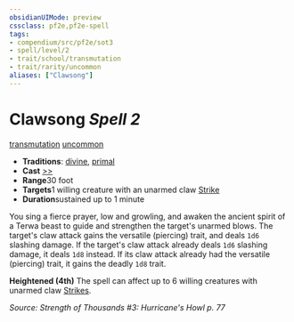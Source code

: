 ```yaml
---
obsidianUIMode: preview
cssclass: pf2e,pf2e-spell
tags:
- compendium/src/pf2e/sot3
- spell/level/2
- trait/school/transmutation
- trait/rarity/uncommon
aliases: ["Clawsong"]
---
```

# Clawsong *Spell 2*   
[transmutation](transmutation.md)  [uncommon](uncommon.md)  

- **Traditions**: [divine](divine.md), [primal](primal.md)
- **Cast** [>>](chapter-9-playing-the-game.md#Actions "Two-Action") 
- **Range**30 foot
- **Targets**1 willing creature with an unarmed claw [Strike](strike.md)
- **Duration**sustained up to 1 minute

You sing a fierce prayer, low and growling, and awaken the ancient spirit of a Terwa beast to guide and strengthen the target's unarmed blows. The target's claw attack gains the versatile (piercing) trait, and deals `1d6` slashing damage. If the target's claw attack already deals `1d6` slashing damage, it deals `1d8` instead. If its claw attack already had the versatile (piercing) trait, it gains the deadly `1d8` trait.

**Heightened (4th)** The spell can affect up to 6 willing creatures with unarmed claw [Strikes](strike.md).

*Source: Strength of Thousands #3: Hurricane's Howl p. 77*